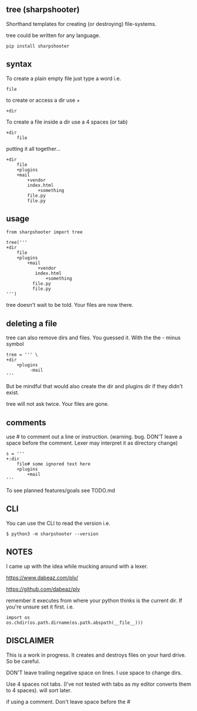 ## tree (sharpshooter)

Shorthand templates for creating (or destroying) file-systems.

tree could be written for any language.

```
pip install sharpshooter
```

## syntax

To create a plain empty file just type a word i.e.

```
file
```

to create or access a dir use +

```
+dir
```

To create a file inside a dir use a 4 spaces (or tab)

```
+dir
    file
```

putting it all together…

```
+dir
    file
    +plugins
    +mail
        +vendor
	    index.html
            +something
		file.py
		file.py
```

## usage

```
from sharpshooter import tree

tree('''
+dir
    file
    +plugins
        +mail
            +vendor
	       index.html
               +something
		  file.py
		  file.py
''')
```

tree doesn't wait to be told. Your files are now there.

## deleting a file

tree can also remove dirs and files. You guessed it. With the the - minus symbol

```
tree = ''' \
+dir
    +plugins
         -mail
'''
```

But be mindful that would also create the dir and plugins dir if they didn't exist.

tree will not ask twice. Your files are gone.

## comments

use # to comment out a line or instruction.
(warning. bug. DON'T leave a space before the comment. Lexer may interpret it as directory change)

```
s = '''
+:dir
    file# some ignored text here
    +plugins
        +mail
'''
```

To see planned features/goals see TODO.md

## CLI

You can use the CLI to read the version i.e.

```
$ python3 -m sharpshooter --version
```

## NOTES

I came up with the idea while mucking around with a lexer. 

https://www.dabeaz.com/ply/

https://github.com/dabeaz/ply


remember it executes from where your python thinks is the current dir.
If you're unsure set it first. i.e.

```
import os
os.chdir(os.path.dirname(os.path.abspath(__file__)))
```

## DISCLAIMER

This is a work in progress. It creates and destroys files on your hard drive. So be careful.

DON'T leave trailing negative space on lines. I use space to change dirs.

Use 4 spaces not tabs. (I've not tested with tabs as my editor converts them to 4 spaces). will sort later.

if using a comment. Don't leave space before the #

